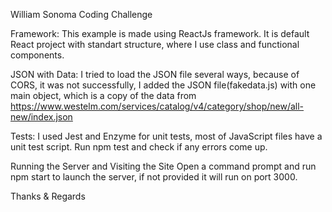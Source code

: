 William Sonoma Coding Challenge

Framework: This example is made using ReactJs framework. It is default React project with standart structure, where I use class and functional components.

JSON with Data: I tried to load the JSON file several ways, because of CORS, it was not successfully, I added the JSON file(fakedata.js) with one main object, which is a copy of the data from https://www.westelm.com/services/catalog/v4/category/shop/new/all-new/index.json

Tests: I used Jest and Enzyme for unit tests, most of JavaScript files have a unit test script.
Run npm test and check if any errors come up.

Running the Server and Visiting the Site
Open a command prompt and run npm start to launch the server, if not provided it will run on port 3000.

Thanks & Regards





